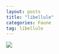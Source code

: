 ```yaml
---
layout: posts
title: "libellule"
categories: Faune
tag: libellule
---
```

<img src="/faune_flore_meyrin/images/P1100797.jpg" />

